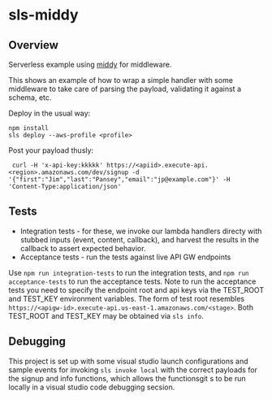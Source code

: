 # sls-middy

## Overview

Serverless example using [middy](https://github.com/middyjs/middy) for middleware.

This shows an example of how to wrap a simple handler with some middleware to take care of parsing the payload, validating it against a schema, etc.

Deploy in the usual way:

```console
npm install
sls deploy --aws-profile <profile>
```

Post your payload thusly:

```console
 curl -H 'x-api-key:kkkkk' https://<apiid>.execute-api.<region>.amazonaws.com/dev/signup -d '{"first":"Jim","last":"Pansey","email":"jp@example.com"}' -H 'Content-Type:application/json'
 ```

 ## Tests

 * Integration tests - for these, we invoke our lambda handlers directy with stubbed inputs (event, content, callback), and harvest the results in the callback to assert expected behavior.
 * Acceptance tests - run the tests against live API GW endpoints

 Use `npm run integration-tests` to run the integration tests, and `npm run acceptance-tests` to run the acceptance tests. Note to run the acceptance tests you need to specify the endpoint root and api keys via the TEST_ROOT and TEST_KEY environment variables. The form of test root resembles `https://<apigw-id>.execute-api.us-east-1.amazonaws.com/<stage>`. Both TEST_ROOT and TEST_KEY may be obtained via `sls info`.

 ## Debugging

 This project is set up with some visual studio launch configurations and sample events for invoking `sls invoke local` with the correct payloads for the signup and info functions, which allows the functionsgit s to be run locally in a visual studio code debugging secsion.